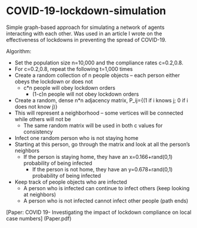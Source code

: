 # COVID-19-lockdown-simulation

Simple graph-based approach for simulating a network of agents interacting with each other.
Was used in an article I wrote on the effectiveness of lockdowns in preventing the spread of COVID-19.

Algorithm:
- Set the population size n=10,000 and the compliance rates c=0.2,0.8.
- For c=0.2,0.8, repeat the following t=1,000 times
- Create a random collection of n people objects – each person either obeys the lockdown or does not
    - c*n people will obey lockdown orders
	  - (1-c)n people will not obey lockdown orders
-	Create a random, dense n*n adjacency matrix, P_ij={(1 if i knows j; 0 if i does not know j)}
  -	This will represent a neighborhood – some vertices will be connected while others will not be
	- The same random matrix will be used in both c values for consistency
- Infect one random person who is not staying home
- Starting at this person, go through the matrix and look at all the person’s neighbors
  - If the person is staying home, they have an x=0.166+rand(0,1) probability of being infected
	- If the person is not home, they have an y=0.678+rand(0,1)  probability of being infected
- Keep track of people objects who are infected
  - A person who is infected can continue to infect others (keep looking at neighbors)
  - A person who is not infected cannot infect other people (path ends)

[Paper: COVID 19- Investigating the impact of lockdown compliance on local case numbers] (Paper.pdf)
